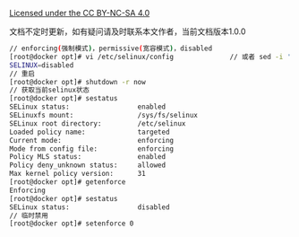 [Licensed under the CC BY-NC-SA 4.0](https://creativecommons.org/licenses/by-nc-sa/4.0/deed.zh)

文档不定时更新，如有疑问请及时联系本文作者，当前文档版本1.0.0

~~~bash
// enforcing(强制模式)，permissive(宽容模式)，disabled
[root@docker opt]# vi /etc/selinux/config              // 或者 sed -i 's/SELINUX=enforcing/SELINUX=disabled/' /etc/selinux/config
SELINUX=disabled
// 重启
[root@docker opt]# shutdown -r now
// 获取当前selinux状态
[root@docker opt]# sestatus
SELinux status:                 enabled
SELinuxfs mount:                /sys/fs/selinux
SELinux root directory:         /etc/selinux
Loaded policy name:             targeted
Current mode:                   enforcing
Mode from config file:          enforcing
Policy MLS status:              enabled
Policy deny_unknown status:     allowed
Max kernel policy version:      31
[root@docker opt]# getenforce
Enforcing
[root@docker opt]# sestatus
SELinux status:                 disabled
// 临时禁用
[root@docker opt]# setenforce 0
~~~